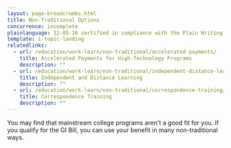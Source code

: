 ```yaml
---
layout: page-breadcrumbs.html
title: Non-Traditional Options
concurrence: incomplete
plainlanguage: 12-05-16 certified in compliance with the Plain Writing Act
template: 1-topic-landing
relatedlinks:
  - url: /education/work-learn/non-traditional/accelerated-payments/
    title: Accelerated Payments for High-Technology Programs
    description: ""
  - url: /education/work-learn/non-traditional/independent-distance-learning/
    title: Independent and Distance Learning
    description: ""
  - url: /education/work-learn/non-traditional/correspondence-training/
    title: Correspondence Training
    description: ""
---
```


You may find that mainstream college programs aren't a good fit for you. If you qualify for the GI Bill, you can use your benefit in many non-traditional ways. 
